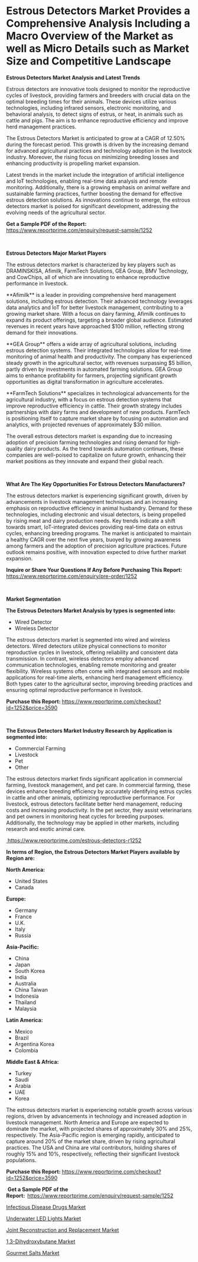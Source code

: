 <p><h1>Estrous Detectors Market Provides a Comprehensive Analysis Including a Macro Overview of the Market as well as Micro Details such as Market Size and Competitive Landscape</h1></p><p><strong>Estrous Detectors Market Analysis and Latest Trends</strong></p>
<p><p>Estrous detectors are innovative tools designed to monitor the reproductive cycles of livestock, providing farmers and breeders with crucial data on the optimal breeding times for their animals. These devices utilize various technologies, including infrared sensors, electronic monitoring, and behavioral analysis, to detect signs of estrus, or heat, in animals such as cattle and pigs. The aim is to enhance reproductive efficiency and improve herd management practices.</p><p>The Estrous Detectors Market is anticipated to grow at a CAGR of 12.50% during the forecast period. This growth is driven by the increasing demand for advanced agricultural practices and technology adoption in the livestock industry. Moreover, the rising focus on minimizing breeding losses and enhancing productivity is propelling market expansion. </p><p>Latest trends in the market include the integration of artificial intelligence and IoT technologies, enabling real-time data analysis and remote monitoring. Additionally, there is a growing emphasis on animal welfare and sustainable farming practices, further boosting the demand for effective estrous detection solutions. As innovations continue to emerge, the estrous detectors market is poised for significant development, addressing the evolving needs of the agricultural sector.</p></p>
<p><strong>Get a Sample PDF of the Report:&nbsp;</strong> <a href="https://www.reportprime.com/enquiry/request-sample/1252">https://www.reportprime.com/enquiry/request-sample/1252</a></p>
<p>&nbsp;</p>
<p><strong>Estrous Detectors Major Market Players</strong></p>
<p><p>The estrous detectors market is characterized by key players such as DRAMINSKISA, Afimilk, FarmTech Solutions, GEA Group, BMV Technology, and CowChips, all of which are innovating to enhance reproductive performance in livestock.</p><p>**Afimilk** is a leader in providing comprehensive herd management solutions, including estrous detection. Their advanced technology leverages data analytics and IoT for better livestock management, contributing to a growing market share. With a focus on dairy farming, Afimilk continues to expand its product offerings, targeting a broader global audience. Estimated revenues in recent years have approached $100 million, reflecting strong demand for their innovations.</p><p>**GEA Group** offers a wide array of agricultural solutions, including estrous detection systems. Their integrated technologies allow for real-time monitoring of animal health and productivity. The company has experienced steady growth in the agricultural sector, with revenues surpassing $5 billion, partly driven by investments in automated farming solutions. GEA Group aims to enhance profitability for farmers, projecting significant growth opportunities as digital transformation in agriculture accelerates.</p><p>**FarmTech Solutions** specializes in technological advancements for the agricultural industry, with a focus on estrous detection systems that improve reproductive efficiency in cattle. Their growth strategy includes partnerships with dairy farms and development of new products. FarmTech is positioning itself to capture market share by focusing on automation and analytics, with projected revenues of approximately $30 million.</p><p>The overall estrous detectors market is expanding due to increasing adoption of precision farming technologies and rising demand for high-quality dairy products. As the trend towards automation continues, these companies are well-poised to capitalize on future growth, enhancing their market positions as they innovate and expand their global reach.</p></p>
<p>&nbsp;</p>
<p><strong>What Are The Key Opportunities For Estrous Detectors Manufacturers?</strong></p>
<p><p>The estrous detectors market is experiencing significant growth, driven by advancements in livestock management techniques and an increasing emphasis on reproductive efficiency in animal husbandry. Demand for these technologies, including electronic and visual detectors, is being propelled by rising meat and dairy production needs. Key trends indicate a shift towards smart, IoT-integrated devices providing real-time data on estrus cycles, enhancing breeding programs. The market is anticipated to maintain a healthy CAGR over the next five years, buoyed by growing awareness among farmers and the adoption of precision agriculture practices. Future outlook remains positive, with innovation expected to drive further market expansion.</p></p>
<p><strong>Inquire or Share Your Questions If Any Before Purchasing This Report:</strong> <a href="https://www.reportprime.com/enquiry/pre-order/1252">https://www.reportprime.com/enquiry/pre-order/1252</a></p>
<p>&nbsp;</p>
<p><strong>Market Segmentation</strong></p>
<p><strong>The Estrous Detectors Market Analysis by types is segmented into:</strong></p>
<p><ul><li>Wired Detector</li><li>Wireless Detector</li></ul></p>
<p><p>The estrous detectors market is segmented into wired and wireless detectors. Wired detectors utilize physical connections to monitor reproductive cycles in livestock, offering reliability and consistent data transmission. In contrast, wireless detectors employ advanced communication technologies, enabling remote monitoring and greater flexibility. Wireless systems often come with integrated sensors and mobile applications for real-time alerts, enhancing herd management efficiency. Both types cater to the agricultural sector, improving breeding practices and ensuring optimal reproductive performance in livestock.</p></p>
<p><strong>Purchase this Report:&nbsp;</strong><a href="https://www.reportprime.com/checkout?id=1252&price=3590">https://www.reportprime.com/checkout?id=1252&price=3590</a></p>
<p>&nbsp;</p>
<p><strong>The Estrous Detectors Market Industry Research by Application is segmented into:</strong></p>
<p><ul><li>Commercial Farming</li><li>Livestock</li><li>Pet</li><li>Other</li></ul></p>
<p><p>The estrous detectors market finds significant application in commercial farming, livestock management, and pet care. In commercial farming, these devices enhance breeding efficiency by accurately identifying estrus cycles in cattle and other animals, optimizing reproductive performance. For livestock, estrous detectors facilitate better herd management, reducing costs and increasing productivity. In the pet sector, they assist veterinarians and pet owners in monitoring heat cycles for breeding purposes. Additionally, the technology may be applied in other markets, including research and exotic animal care.</p></p>
<p><a href="https://www.reportprime.com/estrous-detectors-r1252">&nbsp;https://www.reportprime.com/estrous-detectors-r1252</a></p>
<p><strong>In terms of Region, the Estrous Detectors Market Players available by Region are:</strong></p>
<p>
    <p> <strong> North America: </strong>
        <ul>
            <li>United States</li>
            <li>Canada</li>
        </ul>
        </p> 
    <p> <strong> Europe: </strong>
        <ul>
            <li>Germany</li>
            <li>France</li>
            <li>U.K.</li>
            <li>Italy</li>
            <li>Russia</li>
        </ul>
        </p> 
    <p> <strong> Asia-Pacific: </strong>
        <ul>
            <li>China</li>
            <li>Japan</li>
            <li>South Korea</li>
            <li>India</li>
            <li>Australia</li>
            <li>China Taiwan</li>
            <li>Indonesia</li>
            <li>Thailand</li>
            <li>Malaysia</li>
        </ul>
        </p> 
    <p> <strong> Latin America: </strong>
        <ul>
            <li>Mexico</li>
            <li>Brazil</li>
            <li>Argentina Korea</li>
            <li>Colombia</li>
        </ul>
        </p> 
    <p> <strong> Middle East & Africa: </strong>
        <ul>
            <li>Turkey</li>
            <li>Saudi</li>
            <li>Arabia</li>
            <li>UAE</li>
            <li>Korea</li>
        </ul>
    </p>
    </p>
<p><p>The estrous detectors market is experiencing notable growth across various regions, driven by advancements in technology and increased adoption in livestock management. North America and Europe are expected to dominate the market, with projected shares of approximately 30% and 25%, respectively. The Asia-Pacific region is emerging rapidly, anticipated to capture around 20% of the market share, driven by rising agricultural practices. The USA and China are vital contributors, holding shares of roughly 15% and 10%, respectively, reflecting their significant livestock populations.</p></p>
<p><strong>Purchase this Report: </strong><a href="https://www.reportprime.com/checkout?id=1252&price=3590">https://www.reportprime.com/checkout?id=1252&price=3590</a></p>
<p>&nbsp;<strong>Get a Sample PDF of the Report:&nbsp;&nbsp;</strong><a href="https://www.reportprime.com/enquiry/request-sample/1252">https://www.reportprime.com/enquiry/request-sample/1252</a></p>
<p><strong></strong></p>
<p><p><a href="https://medium.com/@colin.burgess8756/global-infectious-disease-drugs-market-sector-2024-2031-market-metrics-and-market-strategic-bac5d830f5bd">Infectious Disease Drugs Market</a></p><p><a href="https://github.com/angelajermaine/Market-Research-Report-List-5/blob/main/underwater-led-lights-market.md">Underwater LED Lights Market</a></p><p><a href="https://medium.com/@colin.burgess8756/joint-reconstruction-and-replacement-market-industry-landscape-growth-trajectories-and-global-a46e98809f15">Joint Reconstruction and Replacement Market</a></p><p><a href="https://issuu.com/reportprime-2/docs/13-dihydroxybutane-market-size-2030_e0d0406662a5f6">1,3-Dihydroxybutane Market</a></p><p><a href="https://www.linkedin.com/pulse/gourmet-salts-industry-sector-market-dynamics-future-scenarios-udr9f?trackingId=4eHDALSvRLGfGf7mrZDX%2Bw%3D%3D">Gourmet Salts Market</a></p></p>